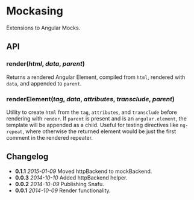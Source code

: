 # Mockasing

Extensions to Angular Mocks.

## API

### **render**(*html*, *data*, *parent*)

Returns a rendered Angular Element, compiled from `html`, rendered with
`data`, and appended to `parent`.

### **renderElement**(*tag*, *data*, *attributes*, *transclude*, *parent*)

Utility to create `html` from the `tag`, `attributes`, and `transclude` before
rendering with `render`. If `parent` is present and is an `angular.element`, the
template will be appended as a child. Useful for testing directives like
`ng-repeat`, where otherwise the returned element would be just the first
comment in the rendered repeater.

## Changelog

* **0.1.1** *2015-01-09* Moved httpBackend to mockBackend.
* **0.0.3** *2014-10-10* Added httpBackend helper.
* **0.0.2** *2014-10-09* Publishing Snafu.
* **0.0.1** *2014-10-09* Render functionality.
